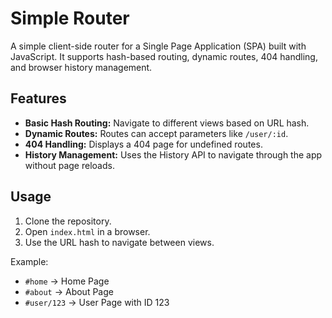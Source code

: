 # Simple Router

A simple client-side router for a Single Page Application (SPA) built with JavaScript. It supports hash-based routing, dynamic routes, 404 handling, and browser history management.

## Features

- **Basic Hash Routing:** Navigate to different views based on URL hash.
- **Dynamic Routes:** Routes can accept parameters like `/user/:id`.
- **404 Handling:** Displays a 404 page for undefined routes.
- **History Management:** Uses the History API to navigate through the app without page reloads.

## Usage

1. Clone the repository.
2. Open `index.html` in a browser.
3. Use the URL hash to navigate between views.

Example:

- `#home` → Home Page
- `#about` → About Page
- `#user/123` → User Page with ID 123
